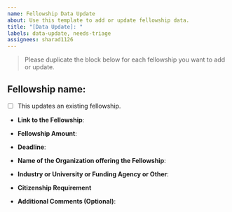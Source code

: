 ```yaml
---
name: Fellowship Data Update
about: Use this template to add or update fellowship data.
title: "[Data Update]: "
labels: data-update, needs-triage
assignees: sharad1126
--- 
```


> Please duplicate the block below for each fellowship you want to add or update.

## Fellowship name: 

* [ ] This updates an existing fellowship. 

- **Link to the Fellowship**: 

- **Fellowship Amount**:

- **Deadline**:

- **Name of the Organization offering the Fellowship**:

- **Industry or University or Funding Agency or Other**: 

- **Citizenship Requirement**

- **Additional Comments (Optional)**: 
